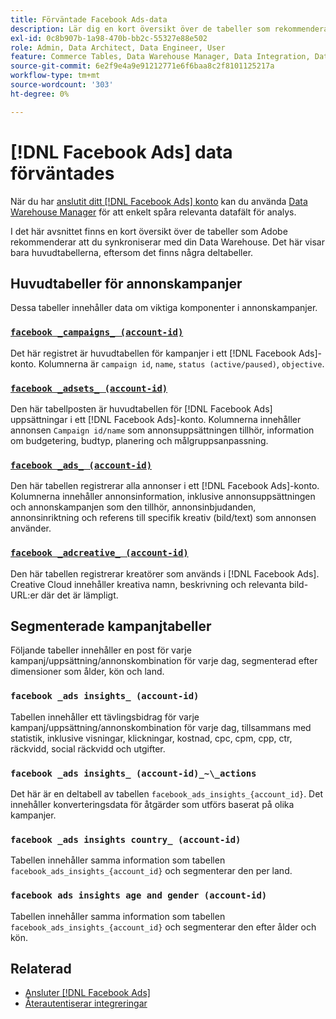 ```yaml
---
title: Förväntade Facebook Ads-data
description: Lär dig en kort översikt över de tabeller som rekommenderas när du synkroniserar med din Data Warehouse
exl-id: 0c8b907b-1a98-470b-bb2c-55327e88e502
role: Admin, Data Architect, Data Engineer, User
feature: Commerce Tables, Data Warehouse Manager, Data Integration, Data Import/Export
source-git-commit: 6e2f9e4a9e91212771e6f6baa8c2f8101125217a
workflow-type: tm+mt
source-wordcount: '303'
ht-degree: 0%

---
```


# [!DNL Facebook Ads] data förväntades

När du har [anslutit ditt [!DNL Facebook Ads] konto](../integrations/facebook-ads.md) kan du använda [Data Warehouse Manager](../../../data-analyst/data-warehouse-mgr/tour-dwm.md) för att enkelt spåra relevanta datafält för analys.

I det här avsnittet finns en kort översikt över de tabeller som Adobe rekommenderar att du synkroniserar med din Data Warehouse. Det här visar bara huvudtabellerna, eftersom det finns några deltabeller.

## Huvudtabeller för annonskampanjer

Dessa tabeller innehåller data om viktiga komponenter i annonskampanjer.

### [`facebook _campaigns_ (account-id)`](https://developers.facebook.com/docs/marketing-api/reference/ad-campaign-group)

Det här registret är huvudtabellen för kampanjer i ett [!DNL Facebook Ads]-konto. Kolumnerna är `campaign id`, `name`, `status (active/paused)`, `objective`.

### [`facebook _adsets_ (account-id)`](https://developers.facebook.com/docs/marketing-api/reference/ad-campaign)

Den här tabellposten är huvudtabellen för [!DNL Facebook Ads] uppsättningar i ett [!DNL Facebook Ads]-konto. Kolumnerna innehåller annonsen `Campaign id/name` som annonsuppsättningen tillhör, information om budgetering, budtyp, planering och målgruppsanpassning.

### [`facebook _ads_ (account-id)`](https://developers.facebook.com/docs/marketing-api/reference/adgroup)

Den här tabellen registrerar alla annonser i ett [!DNL Facebook Ads]-konto. Kolumnerna innehåller annonsinformation, inklusive annonsuppsättningen och annonskampanjen som den tillhör, annonsinbjudanden, annonsinriktning och referens till specifik kreativ (bild/text) som annonsen använder.

### [`facebook _adcreative_ (account-id)`](https://developers.facebook.com/docs/marketing-api/reference/ad-creative)

Den här tabellen registrerar kreatörer som används i [!DNL Facebook Ads]. Creative Cloud innehåller kreativa namn, beskrivning och relevanta bild-URL:er där det är lämpligt.

## Segmenterade kampanjtabeller

Följande tabeller innehåller en post för varje kampanj/uppsättning/annonskombination för varje dag, segmenterad efter dimensioner som ålder, kön och land.

### `facebook _ads insights_ (account-id)`

Tabellen innehåller ett tävlingsbidrag för varje kampanj/uppsättning/annonskombination för varje dag, tillsammans med statistik, inklusive visningar, klickningar, kostnad, cpc, cpm, cpp, ctr, räckvidd, social räckvidd och utgifter.

### `facebook _ads insights_ (account-id)_~\_actions`

Det här är en deltabell av tabellen `facebook_ads_insights_{account_id}`. Det innehåller konverteringsdata för åtgärder som utförs baserat på olika kampanjer.

### `facebook _ads insights country_ (account-id)`

Tabellen innehåller samma information som tabellen `facebook_ads_insights_{account_id}` och segmenterar den per land.

### `facebook ads insights age and gender (account-id)`

Tabellen innehåller samma information som tabellen `facebook_ads_insights_{account_id}` och segmenterar den efter ålder och kön.

## Relaterad

* [Ansluter  [!DNL Facebook Ads]](../integrations/facebook-ads.md)
* [Återautentiserar integreringar](https://experienceleague.adobe.com/docs/commerce-knowledge-base/kb/how-to/mbi-reauthenticating-integrations.html)
